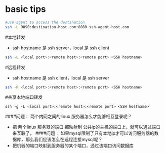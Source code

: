 # basic tips
````bash
#use agent to access the destination
ssh -L 9090:destination-host.com:8080 ssh-agent-host.com
````

#本地转发
* ssh hostname 是 ssh server，local 是 ssh client
````bash
ssh -L <local port>:<remote host>:<remote port> <SSH hostname>
````
#远程转发
* ssh hostname 是 ssh client，local 是 ssh server

````bash
ssh -R <local port>:<remote host>:<remote port> <SSH hostname>
````
#共享本地端口转发
````
ssh -g -L <local port>:<remote host>:<remote port> <SSH hostname>
````

####问题： 两个内网之间的linux 服务器怎么才能够相互登录呢？
* 把 两个linux 服务器的端口 都映射到 公共ip的主机的端口上，就可以通过端口来互联了。
####问题： 如果mysql限制了只有本地ip才可以访问服务器的数据库，那么我们应该怎么在远程连接mysql呢？
* 把机器的端口映射到服务器的某个端口，通过该端口访问数据库
